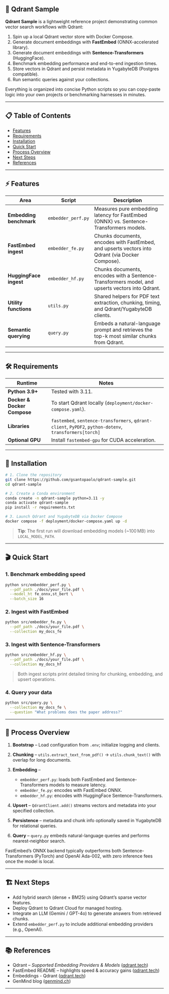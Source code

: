 ## 🧩 Qdrant Sample

**Qdrant Sample** is a lightweight reference project demonstrating common vector search workflows with Qdrant:

1. Spin up a local Qdrant vector store with Docker Compose.
2. Generate document embeddings with **FastEmbed** (ONNX-accelerated library).
3. Generate document embeddings with **Sentence-Transformers** (HuggingFace).
4. Benchmark embedding performance and end-to-end ingestion times.
5. Store vectors in Qdrant and persist metadata in YugabyteDB (Postgres compatible).
6. Run semantic queries against your collections.

Everything is organized into concise Python scripts so you can copy-paste logic into your own projects or benchmarking harnesses in minutes.

---

## 📋 Table of Contents

* [Features](#-features)
* [Requirements](#-requirements)
* [Installation](#-installation)
* [Quick Start](#-quick-start)
* [Process Overview](#-process-overview)
* [Next Steps](#-next-steps)
* [References](#-references)

---

## ⚡️ Features

| Area                    | Script             | Description                                                                                     |
| ----------------------- | ------------------ | ----------------------------------------------------------------------------------------------- |
| **Embedding benchmark** | `embedder_perf.py` | Measures pure embedding latency for FastEmbed (ONNX) vs. Sentence-Transformers models.          |
| **FastEmbed ingest**    | `embedder_fe.py`   | Chunks documents, encodes with FastEmbed, and upserts vectors into Qdrant (via Docker Compose). |
| **HuggingFace ingest**  | `embedder_hf.py`   | Chunks documents, encodes with a Sentence-Transformers model, and upserts vectors into Qdrant.  |
| **Utility functions**   | `utils.py`         | Shared helpers for PDF text extraction, chunking, timing, and Qdrant/YugabyteDB clients.        |
| **Semantic querying**   | `query.py`         | Embeds a natural-language prompt and retrieves the top-k most similar chunks from Qdrant.       |

---

## 🛠️ Requirements

| Runtime                     | Notes                                                                                                   |
| --------------------------- | ------------------------------------------------------------------------------------------------------- |
| **Python 3.9+**             | Tested with 3.11.                                                                                       |
| **Docker & Docker Compose** | To start Qdrant locally (`deployment/docker-compose.yaml`).                                             |
| **Libraries**               | `fastembed`, `sentence-transformers`, `qdrant-client`, `PyPDF2`, `python-dotenv`, `transformers[torch]` |
| **Optional GPU**            | Install `fastembed-gpu` for CUDA acceleration.                                                          |

---

## 🚀 Installation

```bash
# 1. Clone the repository
git clone https://github.com/gsantopaolo/qdrant-sample.git
cd qdrant-sample

# 2. Create a Conda environment
conda create -n qdrant-sample python=3.11 -y
conda activate qdrant-sample
pip install -r requirements.txt

# 3. Launch Qdrant and YugabyteDB via Docker Compose
docker compose -f deployment/docker-compose.yaml up -d
```

> **Tip**: The first run will download embedding models (\~100 MB) into `LOCAL_MODEL_PATH`.

---

## 🎬 Quick Start

### 1. Benchmark embedding speed

```bash
python src/embedder_perf.py \
  --pdf_path ./docs/your_file.pdf \
  --model_ht fe_onnx,st_bert \
  --batch_size 16
```

### 2. Ingest with FastEmbed

```bash
python src/embedder_fe.py \
  --pdf_path ./docs/your_file.pdf \
  --collection my_docs_fe
```

### 3. Ingest with Sentence-Transformers

```bash
python src/embedder_hf.py \
  --pdf_path ./docs/your_file.pdf \
  --collection my_docs_hf
```

> Both ingest scripts print detailed timing for chunking, embedding, and upsert operations.

### 4. Query your data

```bash
python src/query.py \
  --collection my_docs_fe \
  --question "What problems does the paper address?"
```

---

## 🔄 Process Overview

1. **Bootstrap** – Load configuration from `.env`; initialize logging and clients.
2. **Chunking** – `utils.extract_text_from_pdf()` → `utils.chunk_text()` with overlap for long documents.
3. **Embedding** –

   * `embedder_perf.py`: loads both FastEmbed and Sentence-Transformers models to measure latency.
   * `embedder_fe.py`: encodes with FastEmbed ONNX.
   * `embedder_hf.py`: encodes with HuggingFace Sentence-Transformers.
4. **Upsert** – `QdrantClient.add()` streams vectors and metadata into your specified collection.
5. **Persistence** – metadata and chunk info optionally saved in YugabyteDB for relational queries.
6. **Query** – `query.py` embeds natural-language queries and performs nearest-neighbor search.

FastEmbed’s ONNX backend typically outperforms both Sentence-Transformers (PyTorch) and OpenAI Ada-002, with zero inference fees once the model is local.

---

## 🏗️ Next Steps

* Add hybrid search (dense + BM25) using Qdrant’s sparse vector features.
* Deploy Qdrant to Qdrant Cloud for managed hosting.
* Integrate an LLM (Gemini / GPT-4o) to generate answers from retrieved chunks.
* Extend `embedder_perf.py` to include additional embedding providers (e.g., OpenAI).

---

## 📚 References

* Qdrant – *Supported Embedding Providers & Models* ([qdrant.tech][1])
* FastEmbed README – highlights speed & accuracy gains ([qdrant.tech][2])
* Embeddings - Qdrant ([qdrant.tech][3])
* GenMind blog ([genmind.ch][4])

---
[1]: https://github.com/qdrant/fastembed?utm_source=genmind.ch "qdrant/fastembed: Fast, Accurate, Lightweight Python library to make ..."
[2]: https://qdrant.tech/articles/fastembed/?utm_source=genmind.ch "FastEmbed: Qdrant's Efficient Python Library for Embedding ..."
[3]: https://qdrant.tech/documentation/embeddings/?utm_source=genmind.ch "Embeddings - Qdrant"
[4]: https://genmind.ch "GenMind - Blog"
